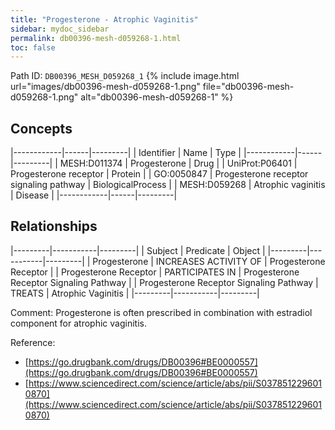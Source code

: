 ```yaml
---
title: "Progesterone - Atrophic Vaginitis"
sidebar: mydoc_sidebar
permalink: db00396-mesh-d059268-1.html
toc: false 
---
```



Path ID: `DB00396_MESH_D059268_1`
{% include image.html url="images/db00396-mesh-d059268-1.png" file="db00396-mesh-d059268-1.png" alt="db00396-mesh-d059268-1" %}

## Concepts

|------------|------|---------|
| Identifier | Name | Type    |
|------------|------|---------|
| MESH:D011374 | Progesterone | Drug |
| UniProt:P06401 | Progesterone receptor | Protein |
| GO:0050847 | Progesterone receptor signaling pathway | BiologicalProcess |
| MESH:D059268 | Atrophic vaginitis | Disease |
|------------|------|---------|

## Relationships

|---------|-----------|---------|
| Subject | Predicate | Object  |
|---------|-----------|---------|
| Progesterone | INCREASES ACTIVITY OF | Progesterone Receptor |
| Progesterone Receptor | PARTICIPATES IN | Progesterone Receptor Signaling Pathway |
| Progesterone Receptor Signaling Pathway | TREATS | Atrophic Vaginitis |
|---------|-----------|---------|

Comment: Progesterone is often prescribed in combination with estradiol component for atrophic vaginitis.

Reference: 
  - [https://go.drugbank.com/drugs/DB00396#BE0000557](https://go.drugbank.com/drugs/DB00396#BE0000557)
  - [https://www.sciencedirect.com/science/article/abs/pii/S0378512296010870](https://www.sciencedirect.com/science/article/abs/pii/S0378512296010870)

